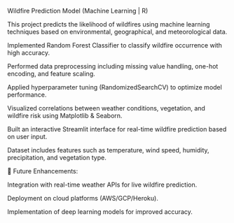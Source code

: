 
Wildfire Prediction Model (Machine Learning | R)

This project predicts the likelihood of wildfires using machine learning techniques based on environmental, geographical, and meteorological data.

Implemented Random Forest Classifier to classify wildfire occurrence with high accuracy.

Performed data preprocessing including missing value handling, one-hot encoding, and feature scaling.

Applied hyperparameter tuning (RandomizedSearchCV) to optimize model performance.

Visualized correlations between weather conditions, vegetation, and wildfire risk using Matplotlib & Seaborn.

Built an interactive Streamlit interface for real-time wildfire prediction based on user input.

Dataset includes features such as temperature, wind speed, humidity, precipitation, and vegetation type.

🚀 Future Enhancements:

Integration with real-time weather APIs for live wildfire prediction.

Deployment on cloud platforms (AWS/GCP/Heroku).

Implementation of deep learning models for improved accuracy.

